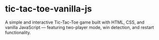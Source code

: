 # tic-tac-toe-vanilla-js
A simple and interactive Tic-Tac-Toe game built with HTML, CSS, and vanilla JavaScript — featuring two-player mode, win detection, and restart functionality.
